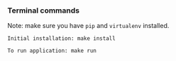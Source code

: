 ### Terminal commands
Note: make sure you have `pip` and `virtualenv` installed.

    Initial installation: make install

    To run application: make run
